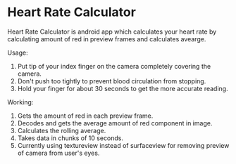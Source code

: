 # Heart Rate Calculator

Heart Rate Calculator is android app which calculates your heart rate by calculating amount of red in preview frames 
and calculates avearge.

Usage:
  1. Put tip of your index finger on the camera completely covering the camera.
  2. Don't push too tightly to prevent blood circulation from stopping.
  3. Hold your finger for about 30 seconds to get the more accurate reading.
  
Working:
  1. Gets the amount of red in each preview frame.
  2. Decodes and gets the average amount of red component in image.
  3. Calculates the rolling average.
  4. Takes data in chunks of 10 seconds.
  5. Currently using textureview instead of surfaceview for removing 
  preview of camera from user's eyes.
